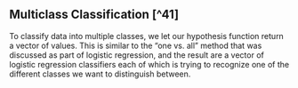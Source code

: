 ## Multiclass Classification [^41]

To classify data into multiple classes, we let our hypothesis function return a vector of values. This is similar to the “one vs. all” method that was discussed as part of logistic regression, and the result are a vector of logistic regression classifiers each of which is trying to recognize one of the different classes we want to distinguish between.
